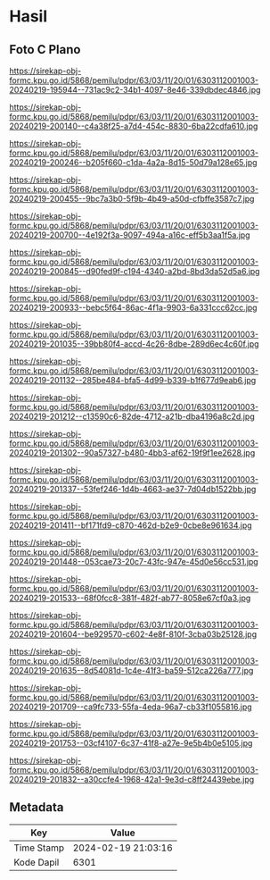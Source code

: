 # Hasil

## Foto C Plano

https://sirekap-obj-formc.kpu.go.id/5868/pemilu/pdpr/63/03/11/20/01/6303112001003-20240219-195944--731ac9c2-34b1-4097-8e46-339dbdec4846.jpg

https://sirekap-obj-formc.kpu.go.id/5868/pemilu/pdpr/63/03/11/20/01/6303112001003-20240219-200140--c4a38f25-a7d4-454c-8830-6ba22cdfa610.jpg

https://sirekap-obj-formc.kpu.go.id/5868/pemilu/pdpr/63/03/11/20/01/6303112001003-20240219-200246--b205f660-c1da-4a2a-8d15-50d79a128e65.jpg

https://sirekap-obj-formc.kpu.go.id/5868/pemilu/pdpr/63/03/11/20/01/6303112001003-20240219-200455--9bc7a3b0-5f9b-4b49-a50d-cfbffe3587c7.jpg

https://sirekap-obj-formc.kpu.go.id/5868/pemilu/pdpr/63/03/11/20/01/6303112001003-20240219-200700--4e192f3a-9097-494a-a16c-eff5b3aa1f5a.jpg

https://sirekap-obj-formc.kpu.go.id/5868/pemilu/pdpr/63/03/11/20/01/6303112001003-20240219-200845--d90fed9f-c194-4340-a2bd-8bd3da52d5a6.jpg

https://sirekap-obj-formc.kpu.go.id/5868/pemilu/pdpr/63/03/11/20/01/6303112001003-20240219-200933--bebc5f64-86ac-4f1a-9903-6a331ccc62cc.jpg

https://sirekap-obj-formc.kpu.go.id/5868/pemilu/pdpr/63/03/11/20/01/6303112001003-20240219-201035--39bb80f4-accd-4c26-8dbe-289d6ec4c60f.jpg

https://sirekap-obj-formc.kpu.go.id/5868/pemilu/pdpr/63/03/11/20/01/6303112001003-20240219-201132--285be484-bfa5-4d99-b339-b1f677d9eab6.jpg

https://sirekap-obj-formc.kpu.go.id/5868/pemilu/pdpr/63/03/11/20/01/6303112001003-20240219-201212--c13590c6-82de-4712-a21b-dba4196a8c2d.jpg

https://sirekap-obj-formc.kpu.go.id/5868/pemilu/pdpr/63/03/11/20/01/6303112001003-20240219-201302--90a57327-b480-4bb3-af62-19f9f1ee2628.jpg

https://sirekap-obj-formc.kpu.go.id/5868/pemilu/pdpr/63/03/11/20/01/6303112001003-20240219-201337--53fef246-1d4b-4663-ae37-7d04db1522bb.jpg

https://sirekap-obj-formc.kpu.go.id/5868/pemilu/pdpr/63/03/11/20/01/6303112001003-20240219-201411--bf171fd9-c870-462d-b2e9-0cbe8e961634.jpg

https://sirekap-obj-formc.kpu.go.id/5868/pemilu/pdpr/63/03/11/20/01/6303112001003-20240219-201448--053cae73-20c7-43fc-947e-45d0e56cc531.jpg

https://sirekap-obj-formc.kpu.go.id/5868/pemilu/pdpr/63/03/11/20/01/6303112001003-20240219-201533--68f0fcc8-381f-482f-ab77-8058e67cf0a3.jpg

https://sirekap-obj-formc.kpu.go.id/5868/pemilu/pdpr/63/03/11/20/01/6303112001003-20240219-201604--be929570-c602-4e8f-810f-3cba03b25128.jpg

https://sirekap-obj-formc.kpu.go.id/5868/pemilu/pdpr/63/03/11/20/01/6303112001003-20240219-201635--8d54081d-1c4e-41f3-ba59-512ca226a777.jpg

https://sirekap-obj-formc.kpu.go.id/5868/pemilu/pdpr/63/03/11/20/01/6303112001003-20240219-201709--ca9fc733-55fa-4eda-96a7-cb33f1055816.jpg

https://sirekap-obj-formc.kpu.go.id/5868/pemilu/pdpr/63/03/11/20/01/6303112001003-20240219-201753--03cf4107-6c37-41f8-a27e-9e5b4b0e5105.jpg

https://sirekap-obj-formc.kpu.go.id/5868/pemilu/pdpr/63/03/11/20/01/6303112001003-20240219-201832--a30ccfe4-1968-42a1-9e3d-c8ff24439ebe.jpg


## Metadata

| Key        | Value               |
| ---------- | ------------------- |
| Time Stamp | 2024-02-19 21:03:16 |
| Kode Dapil | 6301                |



